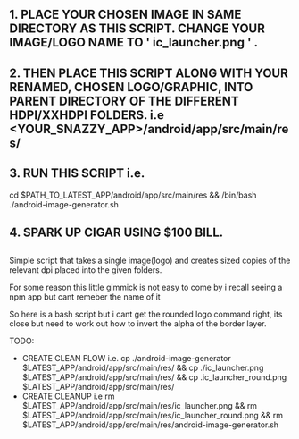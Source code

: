 ##
## 1. PLACE YOUR CHOSEN IMAGE IN SAME DIRECTORY AS THIS SCRIPT. CHANGE YOUR IMAGE/LOGO NAME TO ' ic_launcher.png ' .
## 2. THEN PLACE THIS SCRIPT ALONG WITH YOUR RENAMED, CHOSEN LOGO/GRAPHIC, INTO PARENT DIRECTORY OF THE DIFFERENT HDPI/XXHDPI FOLDERS. i.e <YOUR_SNAZZY_APP>/android/app/src/main/res/
## 3. RUN THIS SCRIPT i.e.

cd $PATH_TO_LATEST_APP/android/app/src/main/res && /bin/bash ./android-image-generator.sh

## 4. SPARK UP CIGAR USING $100 BILL.
##
##



Simple script that takes a single image(logo) and creates sized copies of the relevant dpi placed into the given folders.

For some reason this little gimmick is not easy to come by i recall seeing a npm app but cant remeber the name of it

So here is a bash script but i cant get the rounded logo command right, its close but need to work out how to invert the alpha of the border layer.


TODO:

  - CREATE CLEAN FLOW i.e. cp ./android-image-generator $LATEST_APP/android/app/src/main/res/ && cp ./ic_launcher.png $LATEST_APP/android/app/src/main/res/ && cp .ic_launcher_round.png $LATEST_APP/android/app/src/main/res/
  - CREATE CLEANUP i.e rm $LATEST_APP/android/app/src/main/res/ic_launcher.png && rm $LATEST_APP/android/app/src/main/res/ic_launcher_round.png && rm $LATEST_APP/android/app/src/main/res/android-image-generator.sh
